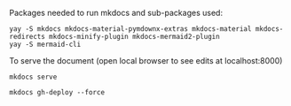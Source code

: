 
Packages needed to run mkdocs and sub-packages used:

```
yay -S mkdocs mkdocs-material-pymdownx-extras mkdocs-material mkdocs-redirects mkdocs-minify-plugin mkdocs-mermaid2-plugin
yay -S mermaid-cli
```

To serve the document (open local browser to see edits at localhost:8000)

```
mkdocs serve
```

```
mkdocs gh-deploy --force
```
